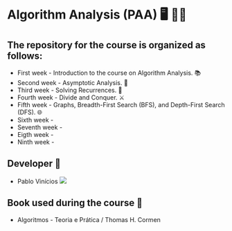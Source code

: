 # Algorithm Analysis (PAA) 🖥️ 👨‍🔬

## The repository for the course is organized as follows:
  - First week - Introduction to the course on Algorithm Analysis. 📚
  - Second week - Asymptotic Analysis. 📏
  - Third week - Solving Recurrences. 🔄
  - Fourth week - Divide and Conquer. ⚔️
  - Fifth week - Graphs, Breadth-First Search (BFS), and Depth-First Search (DFS). 🌐
  - Sixth week -
  - Seventh week -
  - Eigth week -
  - Ninth week -

## Developer 👤
  - Pablo Vinícios <a href="https://github.com/PabloVini28" target="_blank"><img src="https://img.shields.io/badge/GitHub-100000?style=badge&logo=github&logoColor=white&color=black"></a>
## Book used during the course 📕
  - Algoritmos - Teoria e Prática / Thomas H. Cormen


